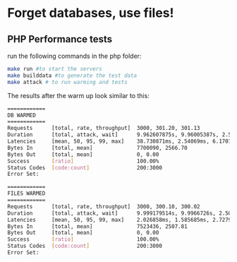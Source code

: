 Forget databases, use files!
============================

PHP Performance tests
---------------------

run the following commands in the php folder:

```bash
make run #to start the servers
make builddata #to generate the test data
make attack # to run warming and tests
```

The results after the warm up look similar to this:

```bash
============
DB WARMED
============
Requests      [total, rate, throughput]  3000, 301.20, 301.13
Duration      [total, attack, wait]      9.962607875s, 9.96005387s, 2.554005ms
Latencies     [mean, 50, 95, 99, max]    38.730871ms, 2.54069ms, 6.170701ms, 1.04629835s, 4.550779983s
Bytes In      [total, mean]              7700090, 2566.70
Bytes Out     [total, mean]              0, 0.00
Success       [ratio]                    100.00%
Status Codes  [code:count]               200:3000  
Error Set:
```

```bash
============
FILES WARMED
============
Requests      [total, rate, throughput]  3000, 300.10, 300.02
Duration      [total, attack, wait]      9.999179514s, 9.9966726s, 2.506914ms
Latencies     [mean, 50, 95, 99, max]    2.026858ms, 1.585685ms, 2.727981ms, 11.344551ms, 56.963833ms
Bytes In      [total, mean]              7523436, 2507.81
Bytes Out     [total, mean]              0, 0.00
Success       [ratio]                    100.00%
Status Codes  [code:count]               200:3000  
Error Set:
```